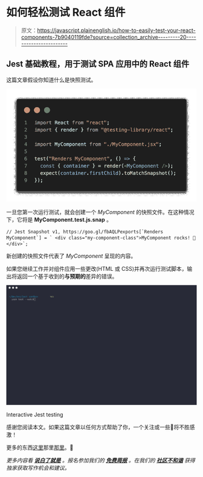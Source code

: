 # 如何轻松测试 React 组件

> 原文：<https://javascript.plainenglish.io/how-to-easily-test-your-react-components-7b9040119fde?source=collection_archive---------20----------------------->

## Jest 基础教程，用于测试 SPA 应用中的 React 组件

这篇文章假设你知道什么是快照测试。

![](img/e6788cdbcd88bdc672c8e268639f7306.png)

一旦您第一次运行测试，就会创建一个 *MyComponent* 的快照文件。在这种情况下，它将是 **MyComponent.test.js.snap** 。

```
// Jest Snapshot v1, https://goo.gl/fbAQLPexports[`Renders MyComponent`] = ` <div class="my-component-class">MyComponent rocks! 🤟</div>`;
```

新创建的快照文件代表了 *MyComponent* 呈现的内容。

如果您继续工作并对组件应用一些更改(HTML 或 CSS)并再次运行测试脚本，输出将返回一个基于收到的**与预期的**差异的错误。

![](img/62c77979dd497f6ade430dc29e3e6e69.png)

Interactive Jest testing

感谢您阅读本文。如果这篇文章以任何方式帮助了你，一个关注或一些👏将不胜感激！

更多的东西[这里](https://github.com/sponsors/casvil)那里[那里](https://medium.com/@davidcasanellas)。🚀

*更多内容看* [***说白了就是***](http://plainenglish.io/) *。报名参加我们的* [***免费周报***](http://newsletter.plainenglish.io/) *。在我们的* [***社区不和谐***](https://discord.gg/GtDtUAvyhW) *获得独家获取写作机会和建议。*